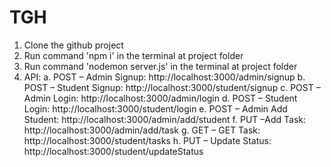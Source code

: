 # TGH
1. Clone the github project
2. Run command 'npm i' in the terminal at project folder
3. Run command 'nodemon server.js' in the terminal at project folder
4. API:
   a. POST – Admin Signup: http://localhost:3000/admin/signup
   b. POST – Student Signup: http://localhost:3000/student/signup
   c. POST – Admin Login: http://localhost:3000/admin/login
   d. POST – Student Login: http://localhost:3000/student/login
   e. POST – Admin Add Student: http://localhost:3000/admin/add/student
   f. PUT –Add Task: http://localhost:3000/admin/add/task
   g. GET – GET Task: http://localhost:3000/student/tasks
   h. PUT – Update Status: http://localhost:3000/student/updateStatus
